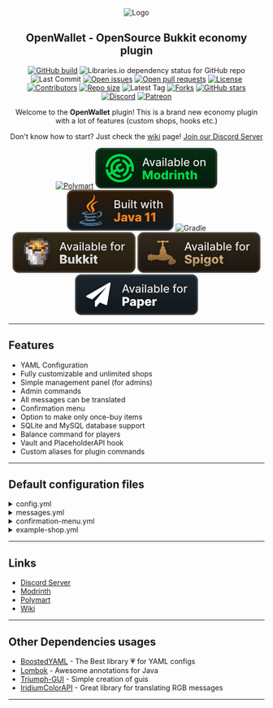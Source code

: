 <div align="center">

![Logo](https://i.imgur.com/SGgWxRi.png)
## OpenWallet - OpenSource Bukkit economy plugin

[![GitHub build](https://img.shields.io/github/actions/workflow/status/neziw/OpenWallet/build.yml?style=for-the-badge)](https://github.com/neziw/OpenWallet/actions)
![Libraries.io dependency status for GitHub repo](https://img.shields.io/librariesio/github/neziw/OpenWallet?style=for-the-badge)
![Last Commit](https://img.shields.io/github/last-commit/neziw/OpenWallet?style=for-the-badge)
[![Open issues](https://img.shields.io/github/issues/neziw/OpenWallet?style=for-the-badge)](https://github.com/neziw/OpenWallet/issues)
[![Open pull requests](https://img.shields.io/github/issues-pr/neziw/OpenWallet?style=for-the-badge)](https://github.com/neziw/OpenWallet)
[![License](https://img.shields.io/github/license/neziw/OpenWallet?style=for-the-badge)](LICENSE)
[![Contributors](https://img.shields.io/github/contributors/neziw/OpenWallet?color=blue&style=for-the-badge)](https://github.com/neziw/OpenWallet/graphs/contributors)
[![Repo size](https://img.shields.io/github/repo-size/neziw/OpenWallet?style=for-the-badge)](https://github.com/neziw/OpenWallet)
![Latest Tag](https://img.shields.io/github/v/tag/neziw/OpenWallet?label=LATEST%20TAG&style=for-the-badge)
[![Forks](https://img.shields.io/github/forks/neziw/OpenWallet?style=for-the-badge)](https://github.com/neziw/OpenWallet/network/members)
[![GitHub stars](https://img.shields.io/github/stars/neziw/OpenWallet?style=for-the-badge)](https://github.com/neziw/OpenWallet/stargazers)   </br>
[![Discord](https://img.shields.io/discord/1071413512414449666?color=7289da&logo=discord&logoColor=white&style=for-the-badge)](https://discord.gg/BkRHdxZrvM)
[![Patreon](https://img.shields.io/endpoint.svg?url=https%3A%2F%2Fshieldsio-patreon.vercel.app%2Fapi%3Fusername%3D132Development%26type%3Dpatrons&style=for-the-badge)](https://patreon.com/132Development)

Welcome to the **OpenWallet** plugin! This is a brand new economy plugin with a lot of features (custom shops, hooks etc.)

Don't know how to start? Just check the [wiki](https://github.com/neziw/OpenWallet/wiki) page!
[Join our Discord Server](https://discord.gg/BkRHdxZrvM)

[![Polymart](https://github.com/intergrav/devins-badges/blob/v2/assets/cozy/available/polymart_vector.svg?raw=true)](https://polymart.org/resource/openwallet-economy-plugin.3374)
[![Modrinth](https://github.com/intergrav/devins-badges/blob/v2/assets/cozy/available/modrinth_vector.svg?raw=true)](https://modrinth.com/mod/openwallet)</br>
![JDK11](https://github.com/intergrav/devins-badges/blob/v2/assets/cozy/built-with/java11_vector.svg?raw=true)
![Gradle](https://github.com/intergrav/devins-badges/blob/v2/assets/cozy/built-with/gradle_vector.svg?raw=true)
</br>
![Bukkit](https://github.com/intergrav/devins-badges/blob/v2/assets/cozy/supported/bukkit_vector.svg?raw=true)
![Spigot](https://github.com/intergrav/devins-badges/blob/v2/assets/cozy/supported/spigot_vector.svg?raw=true)
![Paper](https://github.com/intergrav/devins-badges/blob/v2/assets/cozy/supported/paper_vector.svg?raw=true)
</div>

----
## Features
  * YAML Configuration
  * Fully customizable and unlimited shops
  * Simple management panel (for admins)
  * Admin commands
  * All messages can be translated
  * Confirmation menu
  * Option to make only once-buy items
  * SQLite and MySQL database support
  * Balance command for players
  * Vault and PlaceholderAPI hook
  * Custom aliases for plugin commands

----
## Default configuration files
<details>
  <summary>config.yml</summary>
  
```yaml
# Configuration file version (don't change manually)
config-version: 1

# Database configuration
database-settings:
  # Type of database (MySQL/SQLite)
  # Default: SQLite
  type: SQLite
  # Host IP address (use 127.0.0.1 for local)
  # Default: 127.0.0.1
  host: 127.0.0.1
  # Port of database
  # Default: 3306
  port: 3306
  # Name of database user
  # Default: minecraft
  user: minecraft
  # Password of database user
  # Default:
  password: ''
  # Name of database
  # Default: wallet_plugin
  database: wallet_plugin

# Default player balance on first join
# Default: 20.0
start-balance: 20.0

# Whether PlaceholderAPI hook should be enabled
# Default: true
hook-placeholder-api: true

# Whether GadgetsMenu hook should be enabled
# Default: false
hook-gadgets-menu: false

# Whether save task should run after plugin enable
# This is useful in situations like crashes etc.
# If you have this option disabled - player data like their balance
# will only save in certain situations
# Default: true
auto-data-save: true
```
</details>
<details>
  <summary>messages.yml</summary>
  
```yaml
# Configuration file version (don't change manually)
config-version: 1

# Output messages for /wallet command
wallet-command:
  - ""
  - " &e&lWallet:"
  - " &7Your current balance: &6{BALANCE}"
  - ""

# Output messages for /wadmin command
wadmin-command:
  - "&8&l---------------------------------"
  - "&6/wadmin add <player> <amount> &8- &7gives balance to player"
  - "&6/wadmin set <player> <amount> &8- &7sets balance from player"
  - "&6/wadmin take <player> <amount> &8- &7takes balance from player"
  - "&6/wadmin check <player> &8- &7gets player balance"
  - "&6/wadmin panel &8- &7opens configuration panel"
  - "&8&l---------------------------------"

# Error messages
errors:
  unknown-user: "&cThis player doesn't exist!"
  player-only: "&cYou can't execute this command as console!"
  no-permission: "&cYou don't have access to this command!"
  incorrect-usage: "&cIncorrect usage!"
  invalid-number: "&cArgument must be a number!"
  too-much-value: "&cTarget player doesn't have that much balance!"
  not-enough-balance: "&cYou don't have enough balance to buy this!"
  already-owned: "&cYou can't buy this again!"
  shop-not-exists: "&cInvalid shop provided!"

# Other messages
balance-gave: "&aYou gave &6{BALANCE} &ato &6{PLAYER} &aaccount."
balance-set: "&aYou set &6{BALANCE} &afor &6{PLAYER} &aaccount."
balance-took: "&aYou took &6{BALANCE} &afrom &6{PLAYER} &aaccount."
balance-check: "&aPlayer &6{PLAYER} &abalance is: &6{BALANCE}"
successfully-purchased: "&aSuccessfully purchased {PRODUCT}"
```
</details>
<details>
  <summary>confirmation-menu.yml</summary>
  
```yaml
# Settings for confirmation menu
menu-settings:
  # Title of the menu
  gui-title: "Confirm your purchase"
  # Number of menu rows
  gui-size: 3
  # Accept button material
  accept-item: "GREEN_WOOL"
  # Cancel button material
  cancel-item: "RED_WOOL"
  # Accept button name and lore
  accept-name: "&aConfirm purchase"
  accept-lore:
    - "&7Warning! This action cannot"
    - "&7be undone"
    - " "
    - "&eClick to purchase!"
  # Cancel button name and lore
  cancel-name: "&cCancel purchase"
  cancel-lore:
    - " "
    - "&eClick to cancel!"
  # Slots of items
  accept-item-slot: 11
  cancel-item-slot: 15
```
</details>
<details>
  <summary>example-shop.yml</summary>
  
```yaml
# This is example shop file
name: "example-shop"
# Title of the menu
shop-title: "Example Shop"
# Number of menu rows
shop-size: 5
# Products configuration
products:
  # First product is VIP rank
  rank-vip:
    # Name of the item
    item-name: "&a[VIP] Rank"
    # Lore of the item
    item-lore:
      - "&7Get better perks on our network"
      - "&7with this exclusive rank"
      - ""
      - "&7Cost: &61000"
      - ""
      - "&eClick to purchase!"
    # Slot of the item
    item-slot: 11
    # Material of the item
    item-material: EMERALD_BLOCK
    # Cost of this product
    cost: 1000
    # List of commands to execute after purchase
    # You can use {PLAYER} for player name
    commands:
      # This permission makes that player cannot buy this product again
      - "lp user {PLAYER} permission set openwallet.buyonce.rank-vip"
      # This command will give rank to player
      - "lp user {PLAYER} parent set vip"
```
</details>

----
## Links
* [Discord Server](https://discord.gg/BkRHdxZrvM)
* [Modrinth](https://modrinth.com/plugin/openwallet)
* [Polymart](https://polymart.org/resource/openwallet-economy-plugin.3374)
* [Wiki](https://github.com/neziw/OpenWallet/wiki)

----
## Other Dependencies usages
  * [BoostedYAML](https://github.com/dejvokep/boosted-yaml) - The Best library 💗 for YAML configs
  * [Lombok](https://projectlombok.org/) - Awesome annotations for Java
  * [Triumph-GUI](https://github.com/TriumphTeam/triumph-gui) - Simple creation of guis
  * [IridiumColorAPI](https://github.com/Iridium-Development/IridiumColorAPI) - Great library for translating RGB messages

----
